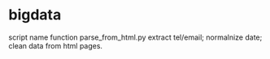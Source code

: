 # bigdata

script name                                   function
parse_from_html.py          extract tel/email; normalnize date; clean data from html pages.


